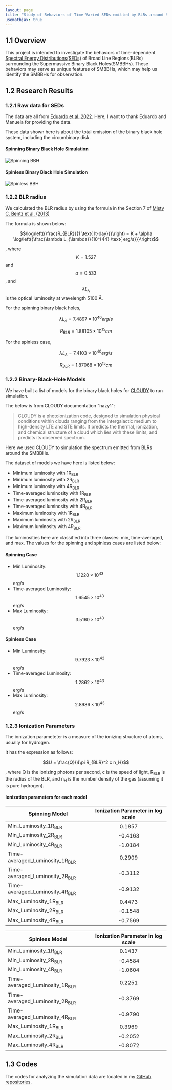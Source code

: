 ```yaml
---
layout: page
title: "Study of Behaviors of Time-Varied SEDs emitted by BLRs around SMBBHs"
usemathjax: true
---
```

## 1.1 Overview

This project is intended to investigate the behaviors of time-dependent [Spectral Energy Distributions(SEDs)](https://en.wikipedia.org/wiki/Spectral_energy_distribution) of Broad Line Regions(BLRs) surrounding the Supermassive Binary Black Holes(SMBBHs). These behaviors may serve as unique features of SMBBHs, which may help us identify the SMBBHs for observation.
## 1.2 Research Results

### 1.2.1 Raw data for SEDs

The data are all from [Eduardo et al. 2022](https://iopscience.iop.org/article/10.3847/1538-4357/ac56de). Here, I want to thank Eduardo and Manuela for providing the data.

These data shown here is about the total emission of the binary black hole system, including the circumbinary disk.

#### Spinning Binary Black Hole Simulation
![Spinning BBH](https://github.com/zj4050/zj4050.github.io/assets/99605082/78cf381c-ad2b-4423-b7dd-44dbd94f6e4b)
#### Spinless Binary Black Hole Simulation
![Spinless BBH](https://github.com/zj4050/zj4050.github.io/assets/99605082/fa760db5-a59f-4a96-bd66-25cf13615185)

### 1.2.2 BLR radius

We calculated the BLR radius by using the formula in the Section 7 of [Misty C. Bentz et al. (2013)](https://iopscience.iop.org/article/10.1088/0004-637X/767/2/149)

The formula is shown below:

$$\log\left({\frac{R_{BLR}}{1 \text{ lt-day}}}\right) = K + \alpha \log\left({\frac{\lambda L_{\lambda}}{10^{44} \text{ erg/s}}}\right)$$

, where $$K = 1.527$$ and $$\alpha = 0.533$$, and $$\lambda L_{\lambda}$$ is the optical luminosity at wavelength 5100 <span>&#8491;</span>.

For the spinning binary black holes,  

$$\lambda L_{\lambda} = 7.4897\times 10^{40} erg/s$$

$$R_{BLR} = 1.88105\times 10^{15} cm $$

For the spinless case, 

$$\lambda L_{\lambda} = 7.4103\times 10^{40} erg/s$$

$$R_{BLR} = 1.87068\times 10^{15} cm$$

### 1.2.2 Binary-Black-Hole Models

We have built a list of models for the binary black holes for [CLOUDY](https://trac.nublado.org) to run simulation.

The below is from CLOUDY documentation "hazy1":
>CLOUDY is a photoionization code, designed to simulation physical conditions within clouds ranging from the intergalactic medium to high-density LTE and STE limits. It predicts the thermal, ionization, and chemical structure of a cloud which lies with these limits, and predicts its observed spectrum.

Here we used CLOUDY to simulation the spectrum emitted from BLRs around the SMBBHs.

The dataset of models we have here is listed below:

- Minimum luminosity with 1R<sub>BLR</sub>
- Minimum luminosity with 2R<sub>BLR</sub>
- Minimum luminosity with 4R<sub>BLR</sub>
- Time-averaged luminosity with 1R<sub>BLR</sub>
- Time-averaged luminosity with 2R<sub>BLR</sub>
- Time-averaged luminosity with 4R<sub>BLR</sub>
- Maximum luminosity with 1R<sub>BLR</sub>
- Maximum luminosity with 2R<sub>BLR</sub>
- Maximum luminosity with 4R<sub>BLR</sub>


The luminosities here are classified into three classes: min, time-averaged, and max. The values for the spinning and spinless cases are listed below:

#### Spinning Case

- Min Luminosity: $$1.1220\times 10^{43}$$ erg/s
- Time-averaged Luminosity: $$1.6545\times 10^{43}$$ erg/s
- Max Luminosity: $$3.5160\times 10^{43}$$ erg/s

#### Spinless Case

- Min Luminosity: $$9.7923\times 10^{42}$$ erg/s
- Time-averaged Luminosity: $$1.2862\times 10^{43}$$ erg/s
- Max Luminosity: $$2.8986\times 10^{43}$$ erg/s




### 1.2.3 Ionization Parameters

The ionization parameteter is a measure of the ionizing structure of atoms, usually for hydrogen.

It has the expression as follows:

$$U = \frac{Q}{4\pi R_{BLR}^2 c n_H}$$

, where Q is the ionizing photons per second, c is the speed of light, R<sub>BLR</sub> is the radius of the BLR, and n<sub>H</sub> is the number density of the gas (assuming it is pure hydrogen).

#### Ionization parameters for each model


| Spinning Model                               | Ionization Parameter in log scale |
|----------------------------------------------|:---------------------------------:|
| Min_Luminosity_1R<sub>BLR</sub>              |          0.1857                   |
| Min_Luminosity_2R<sub>BLR</sub>              |          -0.4163                  |
| Min_Luminosity_4R<sub>BLR</sub>              |          -1.0184                  |
| Time-averaged_Luminosity_1R<sub>BLR</sub>    |          0.2909                   |
| Time-averaged_Luminosity_2R<sub>BLR</sub>    |          -0.3112                  |
| Time-averaged_Luminosity_4R<sub>BLR</sub>    |          -0.9132                  |
| Max_Luminosity_1R<sub>BLR</sub>              |          0.4473                   |
| Max_Luminosity_2R<sub>BLR</sub>              |          -0.1548                  |
| Max_Luminosity_4R<sub>BLR</sub>              |          -0.7569                  |


| Spinless Model                               | Ionization Parameter in log scale |
|----------------------------------------------|:---------------------------------:|
| Min_Luminosity_1R<sub>BLR</sub>              |          0.1437                   |
| Min_Luminosity_2R<sub>BLR</sub>              |          -0.4584                  |
| Min_Luminosity_4R<sub>BLR</sub>              |          -1.0604                  |
| Time-averaged_Luminosity_1R<sub>BLR</sub>    |          0.2251                   |
| Time-averaged_Luminosity_2R<sub>BLR</sub>    |          -0.3769                  |
| Time-averaged_Luminosity_4R<sub>BLR</sub>    |          -0.9790                  |
| Max_Luminosity_1R<sub>BLR</sub>              |          0.3969                   |
| Max_Luminosity_2R<sub>BLR</sub>              |          -0.2052                  |
| Max_Luminosity_4R<sub>BLR</sub>              |          -0.8072                  |


## 1.3 Codes

The codes for analyzing the simulation data are located in my [GitHub repositories](https://github.com/zj4050/Binary-black-holes).